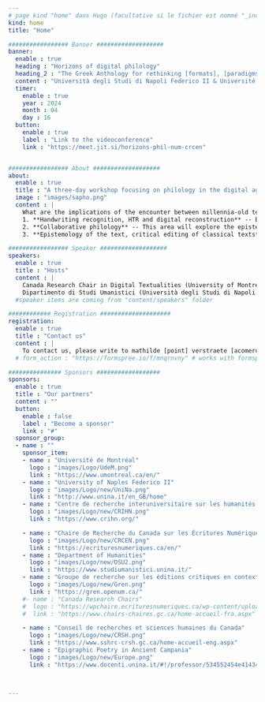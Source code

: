 ```yaml
---
# page kind "home" dans Hugo (facultative si le fichier est nommé "_index.md")
kind: home
title: "Home"

################# Banner ###################
banner:
  enable : true
  heading : "Horizons of digital philology"
  heading_2 : "The Greek Anthology for rethinking [formats], [paradigms] and [collaboration]"
  content : "Università degli Studi di Napoli Federico II & Université de Montréal, 16<sup>th</sup>-18<sup>th</sup> of April 2024"
  timer:
    enable : true
    year : 2024
    month : 04
    day : 16
  button:
    enable : true
    label : "Link to the videoconference"
    link : "https://meet.jit.si/horizons-phil-num-crcen"


################# About ###################
about:
  enable : true
  title : "A three-day workshop focusing on philology in the digital age, on the basis of the *Greek Anthology*"
  image : "images/sapho.png"
  content : |
    What are the implications of the encounter between millennia-old texts and complex digital environments? How should we handle the data generated by Digital Classics projects? How can we structure them to make them accessible, valuable and reusable? These questions are at the heart of the three-day workshop "Horizons of digital philology. The *Greek Anthology* for rethinking formats, paradigms and collaboration" (April 16-18, 2024, Università degli Studi di Napoli Federico II & Université de Montréal). The aim of this event is to initiate reflections and discussions on the epistemological foundations of projects for editing or studying classical texts in the digital age, questioning in particular the choices and uses of particular tools, the implementation of collaboration, data management, etc. This event will focus on the case study of *Greek Anthology*, enabling the platform and data from the project of [the digital and collaborative edition of the *Greek Anthology*](https://anthologiagraeca.org), carried out at the Canada Research Chair in Digital Writings since 2014, to be showcased. Each day will be dedicated to one of the three axes of the event; mornings will be dedicated to lectures and afternoons to practical workshops enabling concrete exploration of the concepts discussed and application of some of the methodologies presented.
    1. **Handwriting recognition, HTR and digital reconstruction** -- Based on case studies using handwriting recognition (HTR), digital reconstruction and various artificial intelligence applications, this axis will analyze the different methodologies and uses that can be made of recent technical advances offering new perspectives for the preservation and understanding of classical heritage.
    2. **Collaborative philology** -- This area will explore the epistemological issues raised by collaborative projects in the field of digital humanities. It will highlight interdisciplinary collaborations by analyzing how they shape our understanding of ancient texts in the digital age. By examining the dynamics of collaboration, this axis will explore how plural approaches enrich research, opening up new perspectives and methodologies for approaching and interpreting ancient sources. 
    3. **Epistemology of the text, critical editing of classical texts** -- This area will explore in greater depth the epistemological questions raised by the technical choices made when editing classical texts. With a focus on critical editing, it will explore how these methodological choices influence our understanding and interpretation of ancient texts, examining how editorial decisions impact the transmission, preservation and dissemination of ancient texts. 

################# Speaker ###################
speakers:
  enable : true
  title : "Hosts"
  content : | 
    Canada Research Chair in Digital Textualities (University of Montréal)  
    Dipartimento di Studi Umanistici (Università degli Studi di Napoli Federico II)
  #speaker items are coming from "content/speakers" folder

############ Registration ####################
registration:
  enable : true
  title : "Contact us"
  content : |
    To contact us, please write to mathilde [point] verstraete [acomercial] umontral [point] ca
  # form_action : "https://formspree.io/f/mnqrnvny" # works with formspree.io

############### Sponsors ##################
sponsors:
  enable : true
  title : "Our partners"
  content : ""
  button:
    enable : false
    label : "Become a sponsor"
    link : "#"
  sponsor_group:
  - name : ""
    sponsor_item:
    - name : "Université de Montréal" 
      logo : "images/Logo/UdeM.png" 
      link : "https://www.umontreal.ca/en/"    
    - name : "University of Naples Federico II" 
      logo : "images/Logo/new/UniNa.png" 
      link : "http://www.unina.it/en_GB/home"
    - name : "Centre de recherche interuniversitaire sur les humanités numériques"
      logo : "images/Logo/new/CRIHN.png"
      link : "https://www.crihn.org/"

    - name : "Chaire de Recherche du Canada sur les Écritures Numériques"
      logo : "images/Logo/new/CRCEN.png"
      link : "https://ecrituresnumeriques.ca/en/"
    - name : "Department of Humanities" 
      logo : "images/Logo/new/DSU2.png" 
      link : "https://www.studiumanistici.unina.it/"
    - name : "Groupe de recherche sur les éditions critiques en contexte numérique"
      logo : "images/Logo/new/Gren.png"
      link : "https://gren.openum.ca/"
    #- name : "Canada Research Chairs"
    #  logo : "https://wpchaire.ecrituresnumeriques.ca/wp-content/uploads/2018/07/Chaire-canada-768x358.png"
    #  link : "https://www.chairs-chaires.gc.ca/home-accueil-fra.aspx"

    - name : "Conseil de recherches et sciences humaines du Canada"
      logo : "images/Logo/new/CRSH.png"
      link : "https://www.sshrc-crsh.gc.ca/home-accueil-eng.aspx"
    - name : "Epigraphic Poetry in Ancient Campania" 
      logo : "images/Logo/new/Europe.png"
      link : "https://www.docenti.unina.it/#!/professor/534552454e4143414e4e4156414c45434e4e53524e38324d36334638333956/attivita_ricerca"
    
    

---
```

